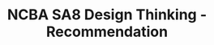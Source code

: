 ---
_db_id: 901
content_type: project
flavours:
- none
prerequisites:
  hard:
  - national-qualifications-framework/ncba/content/design-thinking-prototype-and-test
ready: true
submission_type: link
tags:
- docx
title: NCBA SA8 Design Thinking - Recommendation
---